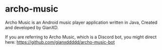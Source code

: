 # archo-music
Archo Music is an Android music player application written in Java, Created and developed by GianXD.

If you are referring to Archo Music, which is a Discord bot, you might direct here: https://github.com/gianxddddd/archo-music-bot
